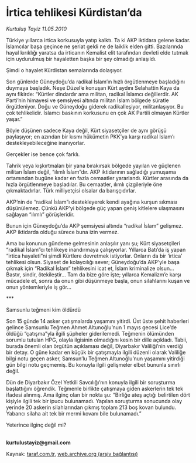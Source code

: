 # İrtica tehlikesi Kürdistan’da

*Kurtuluş Tayiz  11.05.2010*

<div class="yazi"><p>Türkiye yıllarca irtica korkusuyla yatıp kalktı. Ta ki AKP iktidara gelene kadar. İslamcılar başa geçince ne şeriat geldi ne de laiklik elden gitti. Bazılarında hayal kırıklığı yaratsa da irticanın Kemalist elit tarafından devleti elde tutmak için uydurulmuş bir hayaletten başka bir şey olmadığı anlaşıldı. </p>
<p>Şimdi o hayalet Kürdistan semalarında dolaşıyor. </p>
<p>Son günlerde Güneydoğu’da radikal İslam’ın hızlı örgütlenmeye başladığını duymaya başladık. Neşe Düzel’e konuşan Kürt aydını Selahattin Kaya da aynı fikirde: “Kürtler dindardır ama militan, radikal İslamcı değillerdir. AK Parti’nin himayesi ve şemsiyesi altında militan İslam bölgede süratle örgütleniyor. Doğu ve Güneydoğu giderek radikalleşiyor, militanlaşıyor. Bu çok tehlikelidir. İslamcı baskının korkusunu en çok AK Partili olmayan Kürtler yaşar.”</p>
<p>Böyle düşünen sadece Kaya değil, Kürt siyasetçiler de aynı görüşü paylaşıyor; en azından bir kısmı hükümetin PKK’ya karşı radikal İslam’ı destekleyebileceğine inanıyorlar. </p>
<p>Gerçekler ise bence çok farklı. </p>
<p>Tahrik veya kışkırtmaları bir yana bırakırsak bölgede yayılan ve güçlenen militan İslam değil, “ılımlı İslam”dır. AKP iktidarının sağladığı yumuşama ortamından bugüne kadar en fazla cemaatler yararlandı. Kürtler arasında da hızla örgütlenmeye başladılar. Bu cemaatler, ılımlı çizgileriyle öne çıkmaktadırlar. Türk milliyetçisi olsalar da barışçıdırlar. </p>
<p>AKP’nin de “radikal İslam”ı destekleyerek kendi ayağına kurşun sıkması düşünülemez. Çünkü AKP’yi bölgede güç yapan geniş kitlelere ulaşmasını sağlayan “ılımlı” görüşleridir. </p>
<p>Bunun için Güneydoğu’da AKP şemsiyesi altında “radikal İslam” gelişmez. AKP iktidarda olduğu sürece buna izin vermez.</p>
<p>Ama bu konunun gündeme gelmesinin anlaşılır yanı şu; Kürt siyasetçileri “radikal İslam”cı tehlikeye inandırmaya çalışıyorlar. Yıllarca Batı’da iş yapan “irtica hayaleti”ni şimdi Kürtlere devretmek istiyorlar. Onların da bir ‘irtica’ tehlikesi olsun. Siyaset de kolaycılığı sever; Güneydoğu’da AKP’yle başa çıkmak için “Radikal İslam” tehlikesini icat et, İslam kriminalize olsun... Bastır, sindir, ötekileştir... Tam da bize göre işte; yıllarca Kemalizm’e karşı mücadele et, sonra da onun gibi düşünmeye başla, onun silahlarını kuşan ve onun yöntemleriyle iş gör...</p>
<p>***</p>
<p>Samsunlu teğmeni kim öldürdü</p>
<p>Son 15 günde 14 asker çatışmalarda yaşamını yitirdi. Üst üste şehit haberleri gelince Samsunlu Teğmen Ahmet Altunoğlu’nun 1 mayıs gecesi Lice’de öldüğü “çatışma”yla ilgili şüpheler giderilemedi. Teğmenin ölümünden sorumlu tutulan HPG, olayla ilgisinin olmadığını kesin bir dille açıkladı. Tabii, burada önemli olan örgütün açıklaması değil, Diyarbakır Valiliği’nin verdiği bir detay. O güne kadar en küçük bir çatışmayla ilgili düzenli olarak Valiliğe bilgi notu geçen asker, Samsun’lu Teğmen Altunoğlu’nun yaşamını yitirdiği gün bilgi notu geçmemiş. Bu konuyla ilgili gelişmeler elbet bununla sınırlı değil. </p>
<p>Dün de Diyarbakır Özel Yetkili Savcılığı’nın konuyla ilgili bir soruşturma başlattığını öğrendik. Teğmenle birlikte çatışmaya giden askerlerin tek tek ifadesi alınmış. Ama ilginç olan bir nokta şu: “Birliğe ateş açtığı belirtilen dört kişiyle ilgili tek bir ipucu bulunamadı. Yapılan soruşturma sonucunda olay yerinde 20 askerin silahlarından çıkmış toplam 213 boş kovan bulundu. Yabancı silaha ait tek bir mermi kovanı bile bulunamadı.” </p>
<p>Yeterince ilginç değil mi?</p>
<p><b><br/>kurtulustayiz@gmail.com </b></p></div>

Kaynak: [taraf.com.tr](http://www.taraf.com.tr:80/kurtulus-tayiz/makale-irtica-tehlikesi-kurdistan-da.htm), [web.archive.org (arşiv bağlantısı)](http://web.archive.org/web/20100513080041/http://www.taraf.com.tr:80/kurtulus-tayiz/makale-irtica-tehlikesi-kurdistan-da.htm)
